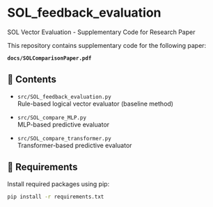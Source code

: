 # SOL_feedback_evaluation

SOL Vector Evaluation - Supplementary Code for Research Paper

This repository contains supplementary code for the following paper:


**`docs/SOLComparisonPaper.pdf`**

## 📁 Contents

- `src/SOL_feedback_evaluation.py`  
  Rule-based logical vector evaluator (baseline method)

- `src/SOL_compare_MLP.py`  
  MLP-based predictive evaluator

- `src/SOL_compare_transformer.py`  
  Transformer-based predictive evaluator

## 🔧 Requirements

Install required packages using pip:

```bash
pip install -r requirements.txt

